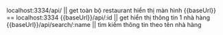 localhost:3334/api/    || get toàn bộ restaurant hiển thị màn hình 
{{baseUrl}} == localhost:3334
{{baseUrl}}/api/:id     || get hiển thị thông tin 1 nhà hàng  
{{baseUrl}}/api/search/:name || tìm kiếm thông tin theo tên nhà hàng 

